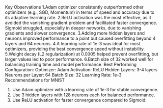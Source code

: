 Key Observations
1.Adam optimizer consistently outperformed other optimizers (e.g., SGD, Momentum) in terms of speed and accuracy due to its adaptive learning rate.
2.ReLU activation was the most effective, as it avoided the vanishing gradient problem and facilitated faster convergence.
Sigmoid struggled, especially in deeper networks, due to vanishing gradients and slower convergence.
3.Adding more hidden layers and neurons improved performance to a point but caused overfitting beyond 4 layers and 64 neurons.
4.A learning rate of 1e-3 was ideal for most optimizers, providing the best convergence speed without instability.
5.Weight decay (L2 regularization) at 0.0005 helped prevent overfitting, but larger values led to poor performance.
6.Batch size of 32 worked well for balancing training time and model performance.
Best Performing Configuration:
Optimizer: Adam
Activation: ReLU
Hidden Layers: 3-4 layers
Neurons per Layer: 64
Batch Size: 32
Learning Rate: 1e-3
Recommendations for MNIST
1. Use Adam optimizer with a learning rate of 1e-3 for stable convergence.
2. Use 3 hidden layers with 128 neurons each for balanced performance.
3. Use ReLU activation for faster convergence compared to Sigmoid.
